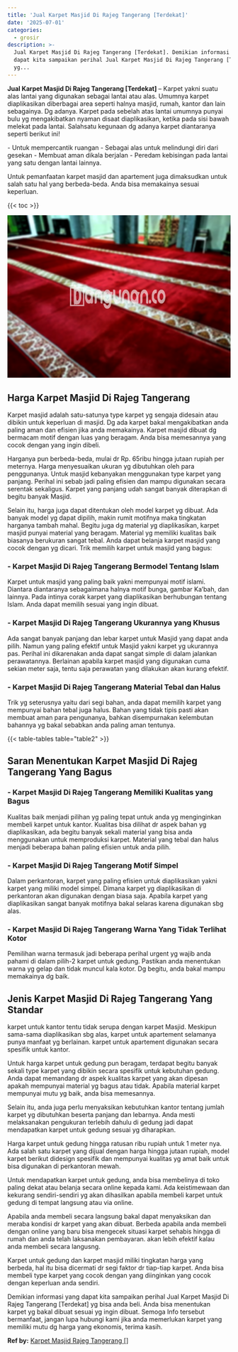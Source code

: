 ```yaml
---
title: 'Jual Karpet Masjid Di Rajeg Tangerang [Terdekat]'
date: '2025-07-01'
categories:
  - grosir
description: >-
  Jual Karpet Masjid Di Rajeg Tangerang [Terdekat]. Demikian informasi yang
  dapat kita sampaikan perihal Jual Karpet Masjid Di Rajeg Tangerang [Terdekat]
  yg...
---
```


**Jual Karpet Masjid Di Rajeg Tangerang \[Terdekat\]** – Karpet yakni suatu alas lantai yang digunakan sebagai lantai atau alas. Umumnya karpet diaplikasikan diberbagai area seperti halnya masjid, rumah, kantor dan lain sebagainya. Dg adanya. Karpet pada sebelah atas lantai umumnya punyai bulu yg mengakibatkan nyaman disaat diaplikasikan, ketika pada sisi bawah melekat pada lantai. Salahsatu kegunaan dg adanya karpet diantaranya seperti berikut ini!

\- Untuk mempercantik ruangan - Sebagai alas untuk melindungi diri dari gesekan - Membuat aman dikala berjalan - Peredam kebisingan pada lantai yang satu dengan lantai lainnya.

Untuk pemanfaatan karpet masjid dan apartement juga dimaksudkan untuk salah satu hal yang berbeda-beda. Anda bisa memakainya sesuai keperluan.

{{< toc >}}

![Jual Karpet Masjid Di Rajeg Tangerang [Terdekat]](/images/grosir-karpet-murah-42.png)

## Harga Karpet Masjid Di Rajeg Tangerang

Karpet masjid adalah satu-satunya type karpet yg sengaja didesain atau dibikin untuk keperluan di masjid. Dg ada karpet bakal mengakibatkan anda paling aman dan efisien jika anda memakainya. Karpet masjid dibuat dg bermacam motif dengan luas yang beragam. Anda bisa memesannya yang cocok dengan yang ingin dibeli.

Harganya pun berbeda-beda, mulai dr Rp. 65ribu hingga jutaan rupiah per meternya. Harga menyesuaikan ukuran yg dibutuhkan oleh para penggunanya. Untuk masjid kebanyakan menggunakan type karpet yang panjang. Perihal ini sebab jadi paling efisien dan mampu digunakan secara serentak sekaligus. Karpet yang panjang udah sangat banyak diterapkan di begitu banyak Masjid.

Selain itu, harga juga dapat ditentukan oleh model karpet yg dibuat. Ada banyak model yg dapat dipilih, makin rumit motifnya maka tingkatan harganya tambah mahal. Begitu juga dg material yg diaplikasikan, karpet masjid punyai material yang beragam. Material yg memiliki kualitas baik biasanya berukuran sangat tebal. Anda dapat belanja karpet masjid yang cocok dengan yg dicari. Trik memilih karpet untuk masjid yang bagus:

### \- Karpet Masjid Di Rajeg Tangerang Bermodel Tentang Islam

Karpet untuk masjid yang paling baik yakni mempunyai motif islami. Diantara diantaranya sebagaimana halnya motif bunga, gambar Ka’bah, dan lainnya. Pada intinya corak karpet yang diaplikasikan berhubungan tentang Islam. Anda dapat memilih sesuai yang ingin dibuat.

### \- Karpet Masjid Di Rajeg Tangerang Ukurannya yang Khusus

Ada sangat banyak panjang dan lebar karpet untuk Masjid yang dapat anda pilih. Namun yang paling efektif untuk Masjid yakni karpet yg ukurannya pas. Perihal ini dikarenakan anda dapat sangat simple di dalam jalankan perawatannya. Berlainan apabila karpet masjid yang digunakan cuma sekian meter saja, tentu saja perawatan yang dilakukan akan kurang efektif.

### \- Karpet Masjid Di Rajeg Tangerang Material Tebal dan Halus

Trik yg seterusnya yaitu dari segi bahan, anda dapat memilih karpet yang mempunyai bahan tebal juga halus. Bahan yang tidak tipis pasti akan membuat aman para pengunanya, bahkan disempurnakan kelembutan bahannya yg bakal sebabkan anda paling aman tentunya.

{{< table-tables table="table2" >}}

## Saran Menentukan Karpet Masjid Di Rajeg Tangerang Yang Bagus

### \- Karpet Masjid Di Rajeg Tangerang Memiliki Kualitas yang Bagus

Kualitas baik menjadi pilihan yg paling tepat untuk anda yg menginginkan membeli karpet untuk kantor. Kualitas bisa dilihat dr aspek bahan yg diaplikasikan, ada begitu banyak sekali material yang bisa anda menggunakan untuk memproduksi karpet. Material yang tebal dan halus menjadi beberapa bahan paling efisien untuk anda pilih.

### \- Karpet Masjid Di Rajeg Tangerang Motif Simpel

Dalam perkantoran, karpet yang paling efisien untuk diaplikasikan yakni karpet yang miliki model simpel. Dimana karpet yg diaplikasikan di perkantoran akan digunakan dengan biasa saja. Apabila karpet yang diaplikasikan sangat banyak motifnya bakal selaras karena digunakan sbg alas.

### \- Karpet Masjid Di Rajeg Tangerang Warna Yang Tidak Terlihat Kotor

Pemilihan warna termasuk jadi beberapa perihal urgent yg wajib anda pahami di dalam pilih-2 karpet untuk gedung. Pastikan anda menentukan warna yg gelap dan tidak muncul kala kotor. Dg begitu, anda bakal mampu memakainya dg baik.

## Jenis Karpet Masjid Di Rajeg Tangerang Yang Standar

karpet untuk kantor tentu tidak serupa dengan karpet Masjid. Meskipun sama-sama diaplikasikan sbg alas, karpet untuk apartement selamanya punya manfaat yg berlainan. karpet untuk apartement digunakan secara spesifik untuk kantor.

Untuk harga karpet untuk gedung pun beragam, terdapat begitu banyak sekali type karpet yang dibikin secara spesifik untuk kebutuhan gedung. Anda dapat memandang dr aspek kualitas karpet yang akan dipesan apakah mempunyai material yg bagus atau tidak. Apabila material karpet mempunyai mutu yg baik, anda bisa memesannya.

Selain itu, anda juga perlu menyaksikan kebutuhkan kantor tentang jumlah karpet yg dibutuhkan beserta panjang dan lebarnya. Anda mesti melaksanakan pengukuran terlebih dahulu di gedung jadi dapat mendapatkan karpet untuk gedung sesuai yg diharapkan.

Harga karpet untuk gedung hingga ratusan ribu rupiah untuk 1 meter nya. Ada salah satu karpet yang dijual dengan harga hingga jutaan rupiah, model karpet berikut didesign spesifik dan mempunyai kualitas yg amat baik untuk bisa digunakan di perkantoran mewah.

Untuk mendapatkan karpet untuk gedung, anda bisa membelinya di toko paling dekat atau belanja secara online kepada kami. Ada keistimewaan dan kekurang sendiri-sendiri yg akan dihasilkan apabila membeli karpet untuk gedung di tempat langsung atau via online.

Apabila anda membeli secara langsung bakal dapat menyaksikan dan meraba kondisi dr karpet yang akan dibuat. Berbeda apabila anda membeli dengan online yang baru bisa mengecek situasi karpet sehabis hingga di rumah dan anda telah laksanakan pembayaran. akan lebih efektif kalau anda membeli secara langusng.

Karpet untuk gedung dan karpet masjid miliki tingkatan harga yang berbeda, hal itu bisa dicermati dr segi faktor dr tiap-tiap karpet. Anda bisa membeli type karpet yang cocok dengan yang diinginkan yang cocok dengan keperluan anda sendiri.

Demikian informasi yang dapat kita sampaikan perihal Jual Karpet Masjid Di Rajeg Tangerang \[Terdekat\] yg bisa anda beli. Anda bisa menentukan karpet yg bakal dibuat sesuai yg ingin dibuat. Semoga Info tersebut bermanfaat, jangan lupa hubungi kami jika anda memerlukan karpet yang memiliki mutu dg harga yang ekonomis, terima kasih.

**Ref by:**  [Karpet Masjid Rajeg Tangerang []](https://id.wikipedia.org/wiki/Karpet)
